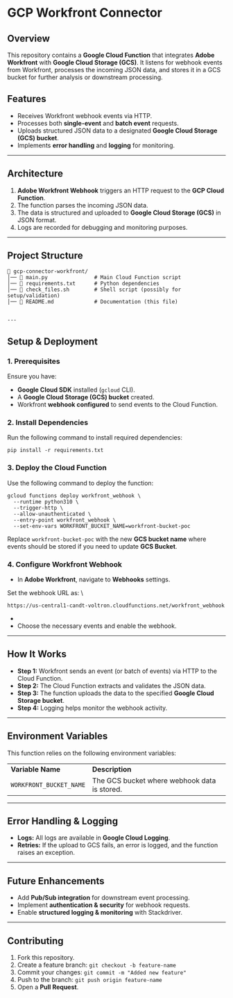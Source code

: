 # **GCP Workfront Connector**


## **Overview**

This repository contains a **Google Cloud Function** that integrates **Adobe Workfront** with **Google Cloud Storage (GCS)**. It listens for webhook events from Workfront, processes the incoming JSON data, and stores it in a GCS bucket for further analysis or downstream processing.


## **Features**



* Receives Workfront webhook events via HTTP.
* Processes both **single-event** and **batch event** requests.
* Uploads structured JSON data to a designated **Google Cloud Storage (GCS) bucket**.
* Implements **error handling** and **logging** for monitoring.


---


## **Architecture**



1. **Adobe Workfront Webhook** triggers an HTTP request to the **GCP Cloud Function**.
2. The function parses the incoming JSON data.
3. The data is structured and uploaded to **Google Cloud Storage (GCS)** in JSON format.
4. Logs are recorded for debugging and monitoring purposes.


---


## **Project Structure**




```
📂 gcp-connector-workfront/
│── 📜 main.py               # Main Cloud Function script
│── 📜 requirements.txt      # Python dependencies
│── 📜 check_files.sh        # Shell script (possibly for setup/validation)
│── 📜 README.md             # Documentation (this file)


---
```



## **Setup & Deployment**


### **1. Prerequisites**

Ensure you have:



* **Google Cloud SDK** installed (`gcloud` CLI).
* A **Google Cloud Storage (GCS) bucket** created.
* Workfront **webhook configured** to send events to the Cloud Function.


### **2. Install Dependencies**

Run the following command to install required dependencies:




```
pip install -r requirements.txt
```



### **3. Deploy the Cloud Function**

Use the following command to deploy the function:



```
gcloud functions deploy workfront_webhook \
  --runtime python310 \
  --trigger-http \
  --allow-unauthenticated \
  --entry-point workfront_webhook \
  --set-env-vars WORKFRONT_BUCKET_NAME=workfront-bucket-poc
```


Replace `workfront-bucket-poc` with the new **GCS bucket name** where events should be stored if you need to update **GCS Bucket**.


### **4. Configure Workfront Webhook**



* In **Adobe Workfront**, navigate to **Webhooks** settings.

Set the webhook URL as: \

`https://us-central1-candt-voltron.cloudfunctions.net/workfront_webhook`



* 
* Choose the necessary events and enable the webhook.


---


## **How It Works**



* **Step 1:** Workfront sends an event (or batch of events) via HTTP to the Cloud Function.
* **Step 2:** The Cloud Function extracts and validates the JSON data.
* **Step 3:** The function uploads the data to the specified **Google Cloud Storage bucket**.
* **Step 4:** Logging helps monitor the webhook activity.


---


## **Environment Variables**

This function relies on the following environment variables:


<table>
  <tr>
   <td><strong>Variable Name</strong>
   </td>
   <td><strong>Description</strong>
   </td>
  </tr>
  <tr>
   <td><code>WORKFRONT_BUCKET_NAME</code>
   </td>
   <td>The GCS bucket where webhook data is stored.
   </td>
  </tr>
</table>



---


## **Error Handling & Logging**



* **Logs:** All logs are available in **Google Cloud Logging**.
* **Retries:** If the upload to GCS fails, an error is logged, and the function raises an exception.


---


## **Future Enhancements**



* Add **Pub/Sub integration** for downstream event processing.
* Implement **authentication & security** for webhook requests.
* Enable **structured logging & monitoring** with Stackdriver.


---


## **Contributing**



1. Fork this repository.
2. Create a feature branch: `git checkout -b feature-name`
3. Commit your changes: `git commit -m "Added new feature"`
4. Push to the branch: `git push origin feature-name`
5. Open a **Pull Request**.
